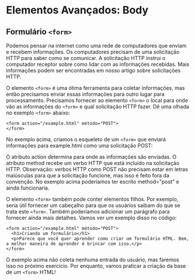 # Elementos Avançados: Body

## Formulário `<form>`

Podemos pensar na internet como uma rede de computadores que enviam e recebem informações. Os computadores precisam de uma solicitação HTTP para saber como se comunicar. A solicitação HTTP instrui o computador receptor sobre como lidar com as informações recebidas. Mais informações podem ser encontradas em nosso artigo sobre solicitações HTTP.

O elemento `<form>` é uma ótima ferramenta para coletar informações, mas então precisamos enviar essas informações para outro lugar para processamento. Precisamos fornecer ao elemento `<form>` o local para onde vão as informações do `<form>` e qual solicitação HTTP fazer. Dê uma olhada no exemplo `<form>` abaixo:

```
<form action="/example.html" método="POST">
</form>
```

No exemplo acima, criamos o esqueleto de um `<form>` que enviará informações para example.html como uma solicitação POST:

O atributo action determina para onde as informações são enviadas.
O atributo method recebe um verbo HTTP que está incluído na solicitação HTTP.
Observação: verbos HTTP como POST não precisam estar em letras maiúsculas para que a solicitação funcione, mas isso é feito fora da convenção. No exemplo acima poderíamos ter escrito method="post" e ainda funcionaria.

O elemento `<form>` também pode conter elementos filhos. Por exemplo, seria útil fornecer um cabeçalho para que os usuários saibam do que se trata este `<form>`. Também poderíamos adicionar um parágrafo para fornecer ainda mais detalhes. Vamos ver um exemplo disso no código:

```
<form action="/example.html" método="POST">
  <h1>Criando um formulário</h1>
  <p>Parece que você quer aprender como criar um formulário HTML. Bem, a melhor maneira de aprender é brincar com isso.</p>
</form>
```

O exemplo acima não coleta nenhuma entrada do usuário, mas faremos isso no próximo exercício. Por enquanto, vamos praticar a criação da base de um `<form>` HTML!

